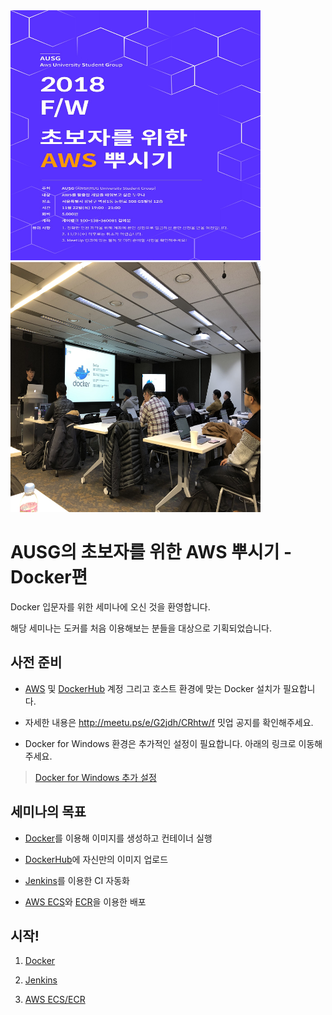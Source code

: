 <img height= "400" width="400" src="https://github.com/sangyeol-kim/ausg-docker-seminar/blob/master/assets/images/hands_on_2.jpg?raw=true">
<img height= "400" width="400" src="https://github.com/sangyeol-kim/ausg-docker-seminar/blob/master/assets/images/hands_on_1.JPG?raw=true">

# AUSG의 초보자를 위한 AWS 뿌시기 - Docker편

Docker 입문자를 위한 세미나에 오신 것을 환영합니다.  

해당 세미나는 도커를 처음 이용해보는 분들을 대상으로 기획되었습니다.  


## 사전 준비


- [AWS](https://aws.amazon.com) 및 [DockerHub](https://hub.docker.com/) 계정 그리고 호스트 환경에 맞는 Docker 설치가 필요합니다.

- 자세한 내용은 http://meetu.ps/e/G2jdh/CRhtw/f 밋업 공지를 확인해주세요.

- Docker for Windows 환경은 추가적인 설정이 필요합니다. 아래의 링크로 이동해주세요.
> [Docker for Windows 추가 설정](./windows/README.md)


## 세미나의 목표

- [Docker](https://www.docker.com/)를 이용해 이미지를 생성하고 컨테이너 실행  

- [DockerHub](https://hub.docker.com/)에 자신만의 이미지 업로드  

- [Jenkins](https://jenkins.io/)를 이용한 CI 자동화  

- [AWS ECS](https://aws.amazon.com/ko/ecs/)와 [ECR](https://aws.amazon.com/ko/ecr/)을 이용한 배포  


## 시작!

1. [Docker](./1.Docker/README.md)

2. [Jenkins](./2.Jenkins/README.md)

3. [AWS ECS/ECR](./3.AWS_ECS/README.md)
